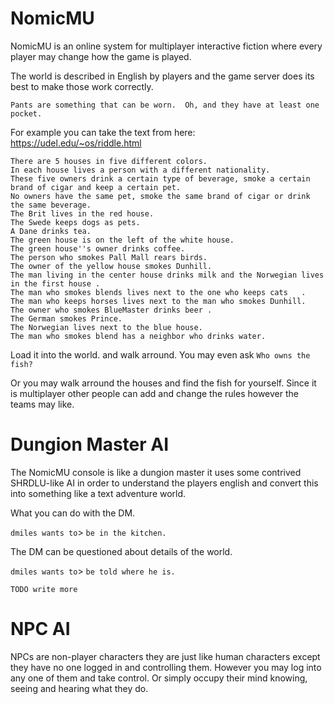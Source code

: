 # NomicMU

NomicMU is an online system for multiplayer interactive fiction where every player may change how the game is played.

The world is described in English by players and the game server does its best to make those work correctly.

`Pants are something that can be worn.  Oh, and they have at least one pocket.`

For example you can take the text from here: https://udel.edu/~os/riddle.html

````
There are 5 houses in five different colors.
In each house lives a person with a different nationality.
These five owners drink a certain type of beverage, smoke a certain brand of cigar and keep a certain pet.
No owners have the same pet, smoke the same brand of cigar or drink the same beverage.
The Brit lives in the red house.
The Swede keeps dogs as pets.
A Dane drinks tea.
The green house is on the left of the white house.
The green house''s owner drinks coffee.
The person who smokes Pall Mall rears birds.
The owner of the yellow house smokes Dunhill.
The man living in the center house drinks milk and the Norwegian lives in the first house .
The man who smokes blends lives next to the one who keeps cats   .
The man who keeps horses lives next to the man who smokes Dunhill.
The owner who smokes BlueMaster drinks beer .
The German smokes Prince.
The Norwegian lives next to the blue house.
The man who smokes blend has a neighbor who drinks water.
````
Load it into the world. and walk arround.
You may even ask `Who owns the fish?`

Or you may walk arround the houses and find the fish for yourself.
Since it is multiplayer other people can add and change the rules however the teams may like.


# Dungion Master AI 

The NomicMU console is like a dungion master it uses some contrived SHRDLU-like AI in order to understand the players english and convert this into something like a text adventure world.

What you can do with the DM.

`dmiles wants to`> `be in the kitchen.`

The DM can be questioned about details of the world.

`dmiles wants to`> `be told where he is.`

````TODO write more````

# NPC AI

NPCs are non-player characters they are just like human characters except they have no one logged in and controlling them.  However you may log into any one of them and take control.
Or simply occupy their mind knowing, seeing and hearing what they do.

           
